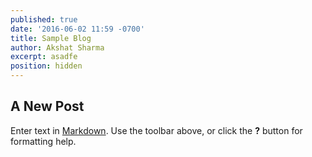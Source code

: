 ```yaml
---
published: true
date: '2016-06-02 11:59 -0700'
title: Sample Blog
author: Akshat Sharma
excerpt: asadfe
position: hidden
---
```

## A New Post

Enter text in [Markdown](http://daringfireball.net/projects/markdown/). Use the toolbar above, or click the **?** button for formatting help.
